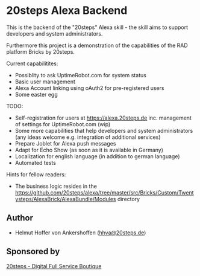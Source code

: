 20steps Alexa Backend
=====================

This is the backend of the "20steps" Alexa skill - the skill aims to support developers and system administrators. 

Furthermore this project is a demonstration of the capabilities of the RAD platform Bricks by 20steps.

Current capabilitites:
* Possiblity to ask UptimeRobot.com for system status
* Basic user management
* Alexa Account linking using oAuth2 for pre-registered users
* Some easter egg

TODO:
* Self-registration for users at https://alexa.20steps.de inc. management of settings for UptimeRobot.com  (wip)
* Some more capabilities that help developers and system administrators (any ideas welcome e.g. integration of additional services)
* Prepare Joblet for Alexa push messages
* Adapt for Echo Show (as soon as it is available in Germany)
* Localization for english language (in addition to german language)
* Automated tests

Hints for fellow readers:
* The business logic resides in the https://github.com/20steps/alexa/tree/master/src/Bricks/Custom/Twentysteps/AlexaBrick/AlexaBundle/Modules directory

## Author

* Helmut Hoffer von Ankershoffen (hhva@20steps.de)

## Sponsored by
<a href="http://20steps.de">20steps - Digital Full Service Boutique</a>

[1]:  https://github.com/20steps/bricks-installer
[2]:  https://symfony.com/
[3]:  https://api-platform.com/
[4]:  https://wordpress.org/
[5]:  http://lucene.apache.org/solr/
[6]:  https://angularjs.org/
[7]:  https://ionicframework.com/
[8]:  https://packagist.org/
[9]:  https://20steps.de

[20]:  https://symfony.com/doc/current/bundles/SensioFrameworkExtraBundle/index.html
[21]:  https://symfony.com/doc/3.2/doctrine.html
[22]:  https://symfony.com/doc/3.2/templating.html
[23]:  https://symfony.com/doc/3.2/security.html
[24]:  https://symfony.com/doc/3.2/email.html
[25]:  https://symfony.com/doc/3.2/logging.html
[26]:  https://symfony.com/doc/3.2/assetic/asset_management.html
[27]:  https://symfony.com/doc/current/bundles/SensioGeneratorBundle/index.html

